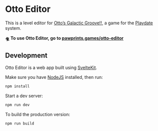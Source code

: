 # Otto Editor

This is a level editor for [Otto’s Galactic Groove!!](https://play.date/games/ottos-galactic-groove), a game for the [Playdate](https://play.date) system.

**🛸 To use Otto Editor, go to [pawprints.games/otto-editor](https://pawprints.games/otto-editor)**

## Development

Otto Editor is a web app built using [SvelteKit](https://svelte.dev/docs/kit/).

Make sure you have [NodeJS](https://nodejs.org/en) installed, then run:

```bash
npm install
```

Start a dev server:

```bash
npm run dev
```

To build the production version:

```bash
npm run build
```
